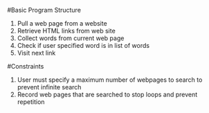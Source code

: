 #Basic Program Structure

1. Pull a web page from a website
2. Retrieve HTML links from web site 
3. Collect words from current web page
4. Check if user specified word is in list of words
5. Visit next link

#Constraints

1. User must specify a maximum number of webpages to search to prevent infinite search 
2. Record web pages that are searched to stop loops and prevent repetition

